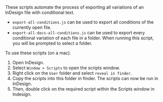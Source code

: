 These scripts automate the process of exporting all variations of an InDesign file with conditional text.

- `export-all-conditions.js` can be used to export all conditions of the currently open file. 
- `export-all-docs-all-conditions.js` can be used to export every conditional variation of each file in a folder. When running this script, you will be prompted to select a folder.

To use these scripts (on a mac).

1. Open InDesign.
2. Select `Window > Scripts` to open the scripts window.
3. Right click on the `User` folder and select `reveal in finder`.
4. Copy the scripts into this folder in finder. The scripts can now be run in InDesign.
5. Then, double click on the required script within the Scripts window in Indesign.
